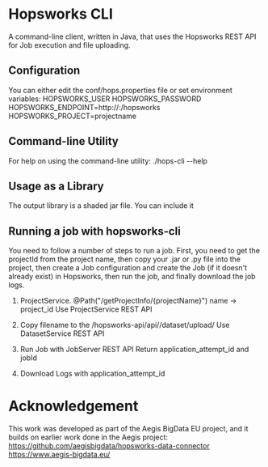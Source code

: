 # Hopsworks CLI

A command-line client, written in Java, that uses the Hopsworks REST API for Job execution and file uploading.

## Configuration

You can either edit the conf/hops.properties file or set environment variables:
HOPSWORKS_USER
HOPSWORKS_PASSWORD
HOPSWORKS_ENDPOINT=http://<hostname>:<port>/hopsworks
HOPSWORKS_PROJECT=projectname

## Command-line Utility

For help on using the command-line utility:
./hops-cli --help


## Usage as a Library

The output library is a shaded jar file. You can include it




## Running a job with hopsworks-cli

You need to follow a number of steps to run a job. First, you need to get the projectId from the project name, then copy your .jar or .py file into the project, then create a Job configuration and create the Job (if it doesn't already exist) in Hopsworks, then run the job, and finally download the job logs.



1. ProjectService.   @Path("/getProjectInfo/{projectName}")
 name -> project_id 
Use ProjectService REST API

2. Copy filename to the  <endpoint>/hopsworks-api/api/<id>/dataset/upload/<filename>
Use DatasetService REST API

3. Run Job with JobServer REST API
Return application_attempt_id and jobId

4. Download Logs with application_attempt_id


# Acknowledgement

This work was developed as part of the Aegis BigData EU project, and it builds on earlier work done in the Aegis project: https://github.com/aegisbigdata/hopsworks-data-connector
https://www.aegis-bigdata.eu/

